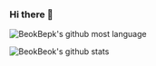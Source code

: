 ### Hi there 👋
![BeokBepk's github most language](https://github-readme-stats.vercel.app/api/top-langs/?username=beokbeok&layout=compact)

![BeokBeok's github stats](https://github-readme-stats.vercel.app/api?username=beokbeok&show_icons=true)
